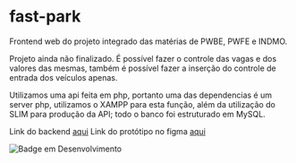 # fast-park
Frontend web do projeto integrado das matérias de PWBE, PWFE e INDMO.

<p>Projeto ainda não finalizado. É possível fazer o controle das vagas e dos valores das mesmas, também é possível fazer a inserção do controle de entrada dos veículos apenas.</p>
Utilizamos uma api feita em php, portanto uma das dependencias é um server php, utilizamos o XAMPP para esta função, além da utilização do SLIM para produção da API;
todo o banco foi estruturado em MySQL.

Link do backend [aqui](https://github.com/LukasVenancio/BackEnd-FastParking.git)
Link do protótipo no figma [aqui](https://www.figma.com/file/SjWiBK79AGdVcGYhqlBze3/Untitled?node-id=0%3A1)

![Badge em Desenvolvimento](http://img.shields.io/static/v1?label=STATUS&message=EM%20DESENVOLVIMENTO&color=GREEN&style=for-the-badge)
